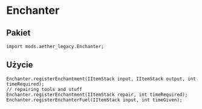 # Enchanter

## Pakiet

```zenscript
import mods.aether_legacy.Enchanter;
```
## Użycie

```zenscript
Enchanter.registerEnchantment(IItemStack input, IItemStack output, int timeRequired);
// repairing tools and stuff
Enchanter.registerEnchantment(IItemStack repair, int timeRequired);
Enchanter.registerEnchanterFuel(IItemStack input, int timeGiven);
```